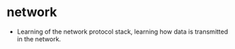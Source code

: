 # network
* Learning of the network protocol stack, learning how data is transmitted in the network.
